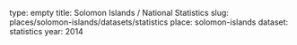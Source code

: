 type: empty
title: Solomon Islands / National Statistics
slug: places/solomon-islands/datasets/statistics
place: solomon-islands
dataset: statistics
year: 2014
